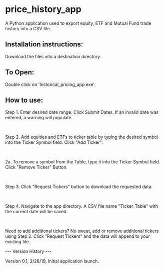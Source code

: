 # price_history_app
<p>A Python application used to export equity, ETF and Mutual Fund trade history into a CSV file.</p>


<h2>Installation instructions:</h2>
<p>Download the files into a destination directory.</p>

<h2>To Open:</h2>
<p>Double click on 'historical_pricing_app.exe'.</p>

<h2>How to use:</h2>
<p>Step 1. Enter desired date range.  Click Submit Dates. If an invalid date was entered, a warning will populate.</p><br>
<p>Step 2. Add equities and ETFs to ticker table by typing the desired symbol into the Ticker Symbol field. Click "Add Ticker".</p><br>
<p> 2a. To remove a symbol from the  Table, type it into the Ticker Symbol field. Click "Remove Ticker" Button.</p><br>
<p>Step 3. Click "Request Tickers" button to download the requested data.</p><br>
<p>Step 4. Navigate to the app directory. A CSV file name "Ticker_Table" with the current date will be saved.</p><br>


<p>Need to add additional tickers? No sweat, add or remove additional tickers using Step 2. Click "Request Tickers" and the data will append to your existing file.</p>

<p>--- Version History ---</p>
<p>Version 0.1, 2/28/19, Initial application launch.</p>


